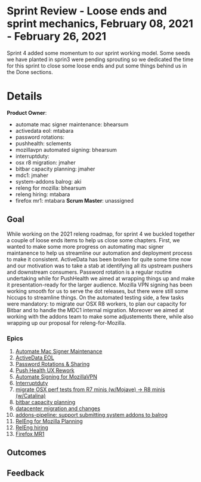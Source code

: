 # Sprint Review - Loose ends and sprint mechanics, February 08, 2021 - February 26, 2021

Sprint 4 added some momentum to our sprint working model. Some seeds we have planted
in sprin3 were pending sprouting so we dedicated the time for this sprint to
close some loose ends and put some things behind us in the Done sections.

# Details
**Product Owner**:
- automate mac signer maintenance: bhearsum
- activedata eol: mtabara
- password rotations:
- pushhealth: sclements
- mozillavpn automated signing: bhearsum
- interruptduty:
- osx r8 migration: jmaher
- bitbar capacity planning: jmaher
- mdc1: jmaher
- system-addons balrog: aki
- releng for mozilla: bhearsum
- releng hiring: mtabara
- firefox mr1: mtabara
**Scrum Master**: unassigned

## Goal

While working on the 2021 releng roadmap, for sprint 4 we buckled together a couple
of loose ends items to help us close some chapters. First, we wanted to make some
more progress on automating mac signer maintanence to help us streamline our automation
and deployment process to make it consistent. ActiveData has been broken for quite some time
now and our motivation was to take a stab at identifying all its upstream pushers and downstream consumers.
Password rotation is a regular routine undertaking while for PushHealth we aimed at
wrapping things up and make it presentation-ready for the larger audience. Mozilla VPN signing
has been working smooth for us to serve the dot releases, but there were still some hiccups to
streamline things.
On the automated testing side, a few tasks were mandatory: to migrate our OSX R8 workers,
to plan our capacity for Bitbar and to handle the MDC1 internal migration.
Moreover we aimed at working with the addons team to make some adjustements there, while
also wrapping up our proposal for releng-for-Mozilla.

### Epics
1. [Automate Mac Signer Maintenance](https://jira.mozilla.com/browse/RELENG-22)
2. [ActiveData EOL](https://jira.mozilla.com/browse/RELENG-12)
3. [Password Rotations & Sharing](https://jira.mozilla.com/browse/RELENG-10)
4. [Push Health UX Rework](https://jira.mozilla.com/browse/RELENG-41)
5. [Automate Signing for MozillaVPN](https://jira.mozilla.com/browse/RELENG-131)
6. [Interruptduty](https://jira.mozilla.com/browse/RELENG-159)
7. [migrate OSX perf tests from R7 minis (w/Mojave) -> R8 minis (w/Catalina)](https://jira.mozilla.com/browse/RELENG-251)
8. [bitbar capacity planning](https://jira.mozilla.com/browse/RELENG-258)
9. [datacenter migration and changes](https://jira.mozilla.com/browse/RELENG-276)
10. [addons-pipeline: support submitting system addons to balrog](https://jira.mozilla.com/browse/RELENG-291)
11. [RelEng for Mozilla Planning](https://jira.mozilla.com/browse/RELENG-335)
12. [RelEng hiring](https://jira.mozilla.com/browse/RELENG-342)
13. [Firefox MR1](https://jira.mozilla.com/browse/RELENG-347)

## Outcomes

## Feedback
